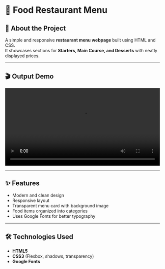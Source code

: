 # 🍴 Food Restaurant Menu

## 📖 About the Project
A simple and responsive **restaurant menu webpage** built using HTML and CSS.  
It showcases sections for **Starters, Main Course, and Desserts** with neatly displayed prices.

---

## 🎬 Output Demo

<video src="https://raw.githubusercontent.com/Prajnapunya09/Food_restaurent_menu/main/output%20vedio(restaurent%20menu).mp4" controls width="100%" title="Food Restaurant Menu - Output Demo"></video>

---

## ✨ Features
- Modern and clean design  
- Responsive layout  
- Transparent menu card with background image  
- Food items organized into categories  
- Uses Google Fonts for better typography  

---

## 🛠️ Technologies Used
- **HTML5**  
- **CSS3** (Flexbox, shadows, transparency)  
- **Google Fonts**  
